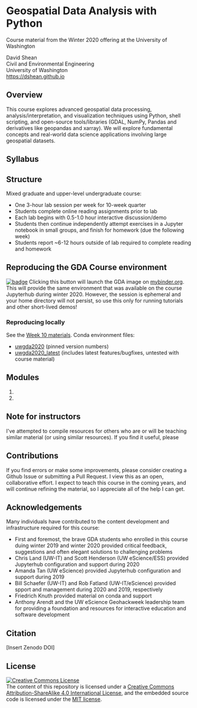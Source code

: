 # Geospatial Data Analysis with Python
Course material from the Winter 2020 offering at the University of Washington  

David Shean  
Civil and Environmental Engineering  
University of Washington  
https://dshean.github.io

## Overview
This course explores advanced geospatial data processing, analysis/interpretation, and visualization techniques using Python, shell scripting, and open-source tools/libraries (GDAL, NumPy, Pandas and derivatives like geopandas and xarray). We will explore fundamental concepts and real-world data science applications involving large geospatial datasets.

## Syllabus

## Structure
Mixed graduate and upper-level undergraduate course:
* One 3-hour lab session per week for 10-week quarter
* Students complete online reading assignments prior to lab
* Each lab begins with 0.5-1.0 hour interactive discussion/demo
* Students then continue independently attempt exercises in a Jupyter notebook in small groups, and finish for homework (due the following week)
* Students report ~6-12 hours outside of lab required to complete reading and homework

## Reproducing the GDA Course environment
[![badge](https://mybinder.org/badge_logo.svg)](https://mybinder.org/v2/gh/UW-GDA/gda_w2020/master?urlpath=git-pull?repo=https://github.com/UW-GDA/gda_w2020%26amp%3Bbranch=master%26amp%3Burlpath=lab)
Clicking this button will launch the GDA image on [mybinder.org](https://mybinder.org). This will provide the same environment that was available on the course Jupyterhub during winter 2020. However, the session is ephemeral and your home directory will not persist, so use this only for running tutorials and other short-lived demos!

### Reproducing locally
See the [Week 10 materials](./modules/10_Conda_Pangeo_Dask).
Conda environment files:
* [uwgda2020](https://github.com/UW-GDA/uwgda-image/blob/master/binder/environment.yml) (pinned version numbers)
* [uwgda2020_latest](https://github.com/UW-GDA/uwgda-image/blob/master/binder/environment_latest.yml) (includes latest features/bugfixes, untested with course material)

## Modules
1.
1.

## Note for instructors
I've attempted to compile resources for others who are or will be teaching similar material (or using similar resources).
If you find it useful, please 

## Contributions
If you find errors or make some improvements, please consider creating a Github Issue or submitting a Pull Request. I view this as an open, collaborative effort. I expect to teach this course in the coming years, and will continue refining the material, so I appreciate all of the help I can get.

## Acknowledgements
Many individuals have contributed to the content development and infrastructure required for this course:
* First and foremost, the brave GDA students who enrolled in this course duing winter 2019 and winter 2020 provided critical feedback, suggestions and often elegant solutions to challenging problems
* Chris Land (UW-IT) and Scott Henderson (UW eScience/ESS) provided Jupyterhub configuration and support during 2020
* Amanda Tan (UW eScience) provided Jupyterhub configuration and support during 2019
* Bill Schaefer (UW-IT) and Rob Fatland (UW-IT/eScience) provided spport and management during 2020 and 2019, respectively
* Friedrich Knuth provided material on conda and support
* Anthony Arendt and the UW eScience Geohackweek leadership team for providing a foundation and resources for interactive education and software development

## Citation
[Insert Zenodo DOI]

## License
<a rel="license" href="http://creativecommons.org/licenses/by-sa/4.0/"><img alt="Creative Commons License" style="border-width:0" src="https://i.creativecommons.org/l/by-sa/4.0/88x31.png" /></a><br /><span xmlns:dct="http://purl.org/dc/terms/" property="dct:title">
The content of this repository is licensed under a <a rel="license" href="http://creativecommons.org/licenses/by-sa/4.0/">Creative Commons Attribution-ShareAlike 4.0 International License</a>, and the embedded source code is licensed under the [MIT license](https://opensource.org/licenses/MIT).
